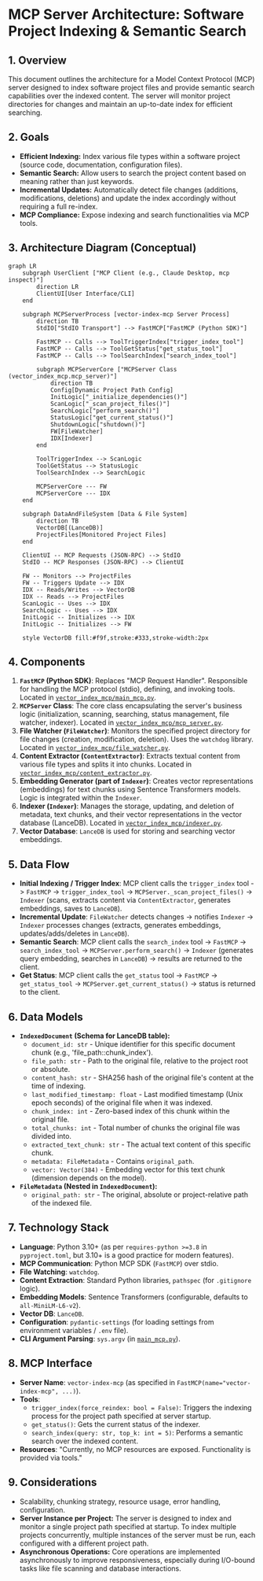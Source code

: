 # MCP Server Architecture: Software Project Indexing & Semantic Search

## 1. Overview

This document outlines the architecture for a Model Context Protocol (MCP) server designed to index software project files and provide semantic search capabilities over the indexed content. The server will monitor project directories for changes and maintain an up-to-date index for efficient searching.

## 2. Goals

*   **Efficient Indexing:** Index various file types within a software project (source code, documentation, configuration files).
*   **Semantic Search:** Allow users to search the project content based on meaning rather than just keywords.
*   **Incremental Updates:** Automatically detect file changes (additions, modifications, deletions) and update the index accordingly without requiring a full re-index.
*   **MCP Compliance:** Expose indexing and search functionalities via MCP tools.

## 3. Architecture Diagram (Conceptual)

```mermaid
graph LR
    subgraph UserClient ["MCP Client (e.g., Claude Desktop, mcp inspect)"]
        direction LR
        ClientUI[User Interface/CLI]
    end

    subgraph MCPServerProcess [vector-index-mcp Server Process]
        direction TB
        StdIO["StdIO Transport"] --> FastMCP["FastMCP (Python SDK)"]
        
        FastMCP -- Calls --> ToolTriggerIndex["trigger_index_tool"]
        FastMCP -- Calls --> ToolGetStatus["get_status_tool"]
        FastMCP -- Calls --> ToolSearchIndex["search_index_tool"]

        subgraph MCPServerCore ["MCPServer Class (vector_index_mcp.mcp_server)"]
            direction TB
            Config[Dynamic Project Path Config]
            InitLogic["_initialize_dependencies()"]
            ScanLogic["_scan_project_files()"]
            SearchLogic["perform_search()"]
            StatusLogic["get_current_status()"]
            ShutdownLogic["shutdown()"]
            FW[FileWatcher]
            IDX[Indexer]
        end

        ToolTriggerIndex --> ScanLogic
        ToolGetStatus --> StatusLogic
        ToolSearchIndex --> SearchLogic
        
        MCPServerCore --- FW
        MCPServerCore --- IDX
    end
    
    subgraph DataAndFileSystem [Data & File System]
        direction TB
        VectorDB[(LanceDB)]
        ProjectFiles[Monitored Project Files]
    end

    ClientUI -- MCP Requests (JSON-RPC) --> StdIO
    StdIO -- MCP Responses (JSON-RPC) --> ClientUI

    FW -- Monitors --> ProjectFiles
    FW -- Triggers Update --> IDX
    IDX -- Reads/Writes --> VectorDB
    IDX -- Reads --> ProjectFiles
    ScanLogic -- Uses --> IDX
    SearchLogic -- Uses --> IDX
    InitLogic -- Initializes --> IDX
    InitLogic -- Initializes --> FW

    style VectorDB fill:#f9f,stroke:#333,stroke-width:2px
```

## 4. Components

1.  **`FastMCP` (Python SDK)**: Replaces "MCP Request Handler". Responsible for handling the MCP protocol (stdio), defining, and invoking tools. Located in [`vector_index_mcp/main_mcp.py`](vector_index_mcp/main_mcp.py).
2.  **`MCPServer` Class**: The core class encapsulating the server's business logic (initialization, scanning, searching, status management, file watcher, indexer). Located in [`vector_index_mcp/mcp_server.py`](vector_index_mcp/mcp_server.py).
3.  **File Watcher (`FileWatcher`)**: Monitors the specified project directory for file changes (creation, modification, deletion). Uses the `watchdog` library. Located in [`vector_index_mcp/file_watcher.py`](vector_index_mcp/file_watcher.py).
4.  **Content Extractor (`ContentExtractor`)**: Extracts textual content from various file types and splits it into chunks. Located in [`vector_index_mcp/content_extractor.py`](vector_index_mcp/content_extractor.py).
5.  **Embedding Generator (part of `Indexer`)**: Creates vector representations (embeddings) for text chunks using Sentence Transformers models. Logic is integrated within the `Indexer`.
6.  **Indexer (`Indexer`)**: Manages the storage, updating, and deletion of metadata, text chunks, and their vector representations in the vector database (LanceDB). Located in [`vector_index_mcp/indexer.py`](vector_index_mcp/indexer.py).
7.  **Vector Database**: `LanceDB` is used for storing and searching vector embeddings.

## 5. Data Flow

*   **Initial Indexing / Trigger Index**: MCP client calls the `trigger_index` tool -> `FastMCP` -> `trigger_index_tool` -> `MCPServer._scan_project_files()` -> `Indexer` (scans, extracts content via `ContentExtractor`, generates embeddings, saves to `LanceDB`).
*   **Incremental Update**: `FileWatcher` detects changes -> notifies `Indexer` -> `Indexer` processes changes (extracts, generates embeddings, updates/adds/deletes in `LanceDB`).
*   **Semantic Search**: MCP client calls the `search_index` tool -> `FastMCP` -> `search_index_tool` -> `MCPServer.perform_search()` -> `Indexer` (generates query embedding, searches in `LanceDB`) -> results are returned to the client.
*   **Get Status**: MCP client calls the `get_status` tool -> `FastMCP` -> `get_status_tool` -> `MCPServer.get_current_status()` -> status is returned to the client.

## 6. Data Models

*   **`IndexedDocument` (Schema for LanceDB table):**
    *   `document_id: str` - Unique identifier for this specific document chunk (e.g., 'file_path::chunk_index').
    *   `file_path: str` - Path to the original file, relative to the project root or absolute.
    *   `content_hash: str` - SHA256 hash of the original file's content at the time of indexing.
    *   `last_modified_timestamp: float` - Last modified timestamp (Unix epoch seconds) of the original file when it was indexed.
    *   `chunk_index: int` - Zero-based index of this chunk within the original file.
    *   `total_chunks: int` - Total number of chunks the original file was divided into.
    *   `extracted_text_chunk: str` - The actual text content of this specific chunk.
    *   `metadata: FileMetadata` - Contains `original_path`.
    *   `vector: Vector(384)` - Embedding vector for this text chunk (dimension depends on the model).
*   **`FileMetadata` (Nested in `IndexedDocument`):**
    *   `original_path: str` - The original, absolute or project-relative path of the indexed file.

## 7. Technology Stack

*   **Language**: Python 3.10+ (as per `requires-python >=3.8` in `pyproject.toml`, but 3.10+ is a good practice for modern features).
*   **MCP Communication**: Python MCP SDK (`FastMCP`) over stdio.
*   **File Watching**: `watchdog`.
*   **Content Extraction**: Standard Python libraries, `pathspec` (for `.gitignore` logic).
*   **Embedding Models**: Sentence Transformers (configurable, defaults to `all-MiniLM-L6-v2`).
*   **Vector DB**: `LanceDB`.
*   **Configuration**: `pydantic-settings` (for loading settings from environment variables / `.env` file).
*   **CLI Argument Parsing**: `sys.argv` (in [`main_mcp.py`](vector_index_mcp/main_mcp.py)).

## 8. MCP Interface

*   **Server Name**: `vector-index-mcp` (as specified in `FastMCP(name="vector-index-mcp", ...)`).
*   **Tools**:
    *   `trigger_index(force_reindex: bool = False)`: Triggers the indexing process for the project path specified at server startup.
    *   `get_status()`: Gets the current status of the indexer.
    *   `search_index(query: str, top_k: int = 5)`: Performs a semantic search over the indexed content.
*   **Resources**: "Currently, no MCP resources are exposed. Functionality is provided via tools."

## 9. Considerations

*   Scalability, chunking strategy, resource usage, error handling, configuration.
*   **Server Instance per Project:** The server is designed to index and monitor a single project path specified at startup. To index multiple projects concurrently, multiple instances of the server must be run, each configured with a different project path.
*   **Asynchronous Operations:** Core operations are implemented asynchronously to improve responsiveness, especially during I/O-bound tasks like file scanning and database interactions.